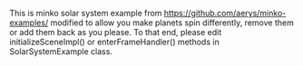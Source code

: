 This is minko solar system example from https://github.com/aerys/minko-examples/ modified to allow you make planets spin differently, remove them or add them back as you please. To that end, please edit initializeSceneImpl() or enterFrameHandler() methods in SolarSystemExample class.
